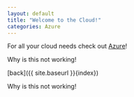 ```yaml
---
layout: default
title: "Welcome to the Cloud!"
categories: Azure 
---
```


For all your cloud needs check out [Azure](https://azure.microsoft.com)!

Why is this not working!

[back]({{ site.baseurl }}{index})

Why is this not working!